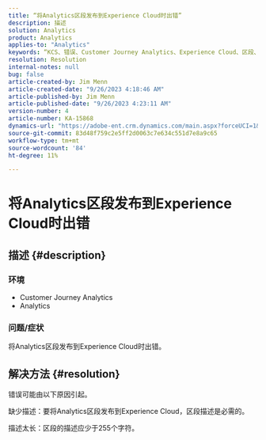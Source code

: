 ```yaml
---
title: “将Analytics区段发布到Experience Cloud时出错”
description: 描述
solution: Analytics
product: Analytics
applies-to: "Analytics"
keywords: “KCS、错误、Customer Journey Analytics、Experience Cloud、区段、发布”
resolution: Resolution
internal-notes: null
bug: false
article-created-by: Jim Menn
article-created-date: "9/26/2023 4:18:46 AM"
article-published-by: Jim Menn
article-published-date: "9/26/2023 4:23:11 AM"
version-number: 4
article-number: KA-15868
dynamics-url: "https://adobe-ent.crm.dynamics.com/main.aspx?forceUCI=1&pagetype=entityrecord&etn=knowledgearticle&id=0cb090c6-235c-ee11-be6f-6045bd006268"
source-git-commit: 83d48f759c2e5ff2d0063c7e634c551d7e8a9c65
workflow-type: tm+mt
source-wordcount: '84'
ht-degree: 11%

---
```


# 将Analytics区段发布到Experience Cloud时出错

## 描述 {#description}


### <b>环境</b>

- Customer Journey Analytics
- Analytics




### <b>问题/症状</b>

将Analytics区段发布到Experience Cloud时出错。


## 解决方法 {#resolution}


错误可能由以下原因引起。

缺少描述：要将Analytics区段发布到Experience Cloud，区段描述是必需的。

描述太长：区段的描述应少于255个字符。


